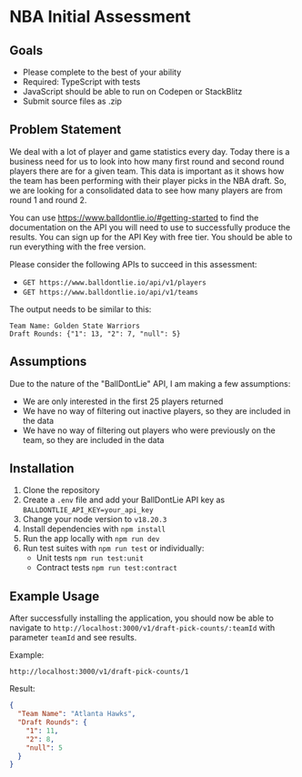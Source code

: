 # NBA Initial Assessment

## Goals
- Please complete to the best of your ability
- Required: TypeScript with tests
- JavaScript should be able to run on Codepen or StackBlitz
- Submit source files as .zip

## Problem Statement
We deal with a lot of player and game statistics every day. Today there is a business need for us to look into how many first round and second round players there are for a given team. This data is important as it shows how the team has been performing with their player picks in the NBA draft. So, we are looking for a consolidated data to see how many players are from round 1 and round 2.

You can use https://www.balldontlie.io/#getting-started to find the documentation on the API you will need to use to successfully produce the results. You can sign up for the API Key with free tier. You should be able to run everything with the free version.

Please consider the following APIs to succeed in this assessment:

- `GET https://www.balldontlie.io/api/v1/players`
- `GET https://www.balldontlie.io/api/v1/teams`

The output needs to be similar to this:

```text
Team Name: Golden State Warriors
Draft Rounds: {"1": 13, "2": 7, "null": 5}
```

## Assumptions
Due to the nature of the "BallDontLie" API, I am making a few assumptions:
- We are only interested in the first 25 players returned
- We have no way of filtering out inactive players, so they are included in the data
- We have no way of filtering out players who were previously on the team, so they are included in the data

## Installation
1. Clone the repository
2. Create a `.env` file and add your BallDontLie API key as `BALLDONTLIE_API_KEY=your_api_key`
3. Change your node version to `v18.20.3`
4. Install dependencies with `npm install`
5. Run the app locally with `npm run dev`
6. Run test suites with `npm run test` or individually:
    - Unit tests `npm run test:unit`
    - Contract tests `npm run test:contract`

## Example Usage
After successfully installing the application, you should now be able to navigate to `http://localhost:3000/v1/draft-pick-counts/:teamId` with parameter `teamId` and see results.

Example:
```text
http://localhost:3000/v1/draft-pick-counts/1
```

Result:
```json
{
  "Team Name": "Atlanta Hawks",
  "Draft Rounds": {
    "1": 11,
    "2": 8,
    "null": 5
  }
}
```

